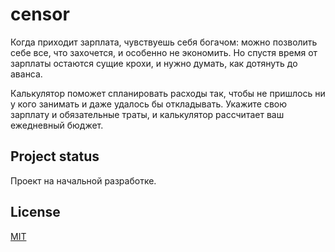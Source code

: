 # censor

Когда приходит зарплата, чувствуешь себя богачом: можно позволить себе все, что захочется, и особенно не экономить. Но спустя время от зарплаты остаются сущие крохи, и нужно думать, как дотянуть до аванса.

Калькулятор поможет спланировать расходы так, чтобы не пришлось ни у кого занимать и даже удалось бы откладывать. Укажите свою зарплату и обязательные траты, и калькулятор рассчитает ваш ежедневный бюджет.


## Project status
Проект на начальной разработке.

## License
[MIT](https://choosealicense.com/licenses/mit/)